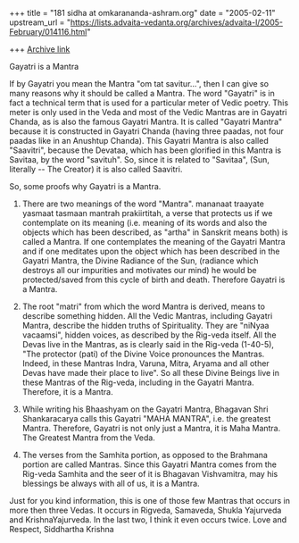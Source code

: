 +++
title = "181 sidha at omkarananda-ashram.org"
date = "2005-02-11"
upstream_url = "https://lists.advaita-vedanta.org/archives/advaita-l/2005-February/014116.html"

+++
[Archive link](https://lists.advaita-vedanta.org/archives/advaita-l/2005-February/014116.html)

Gayatri is a Mantra

If by Gayatri you mean the Mantra "om tat savitur...", then I can give so
many reasons why it should be called a Mantra.
The word "Gayatri" is in fact a technical term that is used for a
particular meter of Vedic poetry. This meter is only used in the Veda and
most of the Vedic Mantras are in Gayatri Chanda, as is also the famous
Gayatri Mantra. It is called "Gayatri Mantra" because it is constructed in
Gayatri Chanda (having three paadas, not four paadas like in an Anushtup
Chanda).
This Gayatri Mantra is also called "Saavitri", because the Devataa, which
has been glorified in this Mantra is Savitaa, by the word "savituh". So,
since it is related to "Savitaa", (Sun, literally -- The Creator) it is
also called Saavitri.

So, some proofs why Gayatri is a Mantra.

1. There are two meanings of the word "Mantra". mananaat traayate yasmaat
tasmaan mantrah prakiirtitah, a verse that protects us if we contemplate
on its meaning (i.e. meaning of its words and also the objects which has
been described, as "artha" in Sanskrit means both) is called a Mantra. If
one contemplates the meaning of the Gayatri Mantra and if one meditates
upon the object which has been described in the Gayatri Mantra, the Divine
Radiance of the Sun, (radiance which destroys all our impurities and
motivates our mind) he would be protected/saved from this cycle of birth
and death. Therefore Gayatri is a Mantra.

2. The root "matri" from which the word Mantra is derived, means to
describe something hidden. All the Vedic Mantras, including Gayatri
Mantra, describe the hidden truths of Spirituality. They are "niNyaa
vacaamsi", hidden voices, as described by the Rig-veda itself.
All the Devas live in the Mantras, as is clearly said in the Rig-veda
(1-40-5), "The protector (pati) of the Divine Voice pronounces the
Mantras. Indeed, in these Mantras Indra, Varuna, Mitra, Aryama and all
other Devas have made their place to live". So all these Divine Beings
live in these Mantras of the Rig-veda, including in the Gayatri Mantra.
Therefore, it is a Mantra.

3. While writing his Bhaashyam on the Gayatri Mantra, Bhagavan Shri
Shankaracarya calls this Gayatri "MAHA MANTRA", i.e. the greatest Mantra.
Therefore, Gayatri is not only just a Mantra, it is Maha Mantra. The
Greatest Mantra from the Veda.

4. The verses from the Samhita portion, as opposed to the Brahmana portion
are called Mantras. Since this Gayatri Mantra comes from the Rig-veda
Samhita and the seer of it is Bhagavan Vishvamitra, may his blessings be
always with all of us, it is a Mantra.

Just for you kind information, this is one of those few Mantras that
occurs in more then three Vedas. It occurs in Rigveda, Samaveda, Shukla
Yajurveda and KrishnaYajurveda. In the last two, I think it even occurs
twice.
Love and Respect,
Siddhartha Krishna


